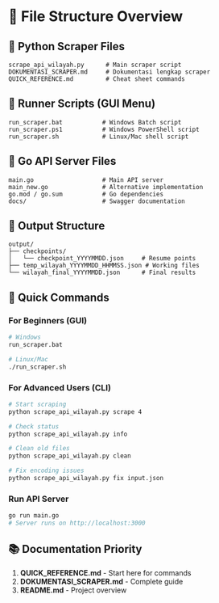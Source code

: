 # 📁 File Structure Overview

## 🐍 Python Scraper Files
```
scrape_api_wilayah.py      # Main scraper script
DOKUMENTASI_SCRAPER.md     # Dokumentasi lengkap scraper
QUICK_REFERENCE.md         # Cheat sheet commands
```

## 🚀 Runner Scripts (GUI Menu)
```
run_scraper.bat           # Windows Batch script
run_scraper.ps1           # Windows PowerShell script  
run_scraper.sh            # Linux/Mac shell script
```

## 🔧 Go API Server Files
```
main.go                   # Main API server
main_new.go               # Alternative implementation
go.mod / go.sum           # Go dependencies
docs/                     # Swagger documentation
```

## 📁 Output Structure
```
output/
├── checkpoints/
│   └── checkpoint_YYYYMMDD.json     # Resume points
├── temp_wilayah_YYYYMMDD_HHMMSS.json # Working files
└── wilayah_final_YYYYMMDD.json      # Final results
```

## 🎯 Quick Commands

### For Beginners (GUI)
```bash
# Windows
run_scraper.bat

# Linux/Mac  
./run_scraper.sh
```

### For Advanced Users (CLI)
```bash
# Start scraping
python scrape_api_wilayah.py scrape 4

# Check status
python scrape_api_wilayah.py info

# Clean old files
python scrape_api_wilayah.py clean

# Fix encoding issues
python scrape_api_wilayah.py fix input.json
```

### Run API Server
```bash
go run main.go
# Server runs on http://localhost:3000
```

## 📚 Documentation Priority
1. **QUICK_REFERENCE.md** - Start here for commands
2. **DOKUMENTASI_SCRAPER.md** - Complete guide
3. **README.md** - Project overview
